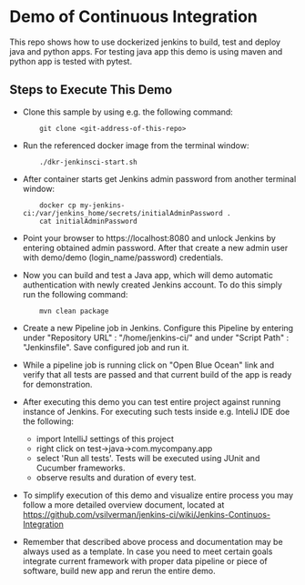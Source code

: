 # Demo of Continuous Integration
This repo shows how to use dockerized jenkins to build, test and deploy java and python apps. For testing java app this demo is using maven and python app is tested with pytest.

## Steps to Execute This Demo

-	Clone this sample by using e.g. the following command:

			git clone <git-address-of-this-repo>

-   Run the referenced docker image from the terminal window:

            ./dkr-jenkinsci-start.sh
            
-   After container starts get Jenkins admin password from another terminal window:

            docker cp my-jenkins-ci:/var/jenkins_home/secrets/initialAdminPassword .
            cat initialAdminPassword

-   Point your browser to https://localhost:8080 and unlock Jenkins by entering
    obtained admin password.  After that create a new admin user with demo/demo
    (login_name/password) credentials.
    
-   Now you can build and test a Java app, which will demo automatic authentication
    with newly created Jenkins account. To do this simply run the following command:
    
            mvn clean package
    
-   Create a new Pipeline job in Jenkins.  Configure this Pipeline by entering under 
    "Repository URL" : "/home/jenkins-ci/" and under "Script Path" : "Jenkinsfile".
    Save configured job and run it.
    
-   While a pipeline job is running click on "Open Blue Ocean" link and verify that
    all tests are passed and that current build of the app is ready for demonstration.
    
-   After executing this demo you can test entire project against running instance
    of Jenkins.  For executing such tests inside e.g. InteliJ IDE doe the following:
    - import IntelliJ settings of this project
    - right click on test->java->com.mycompany.app
    - select 'Run all tests'. Tests will be executed using JUnit and Cucumber frameworks.
    - observe results and duration of every test.
    
-   To simplify execution of this demo and visualize entire process you may follow 
    a more detailed overview document, located at 
    https://github.com/vsilverman/jenkins-ci/wiki/Jenkins-Continuos-Integration
    
-   Remember that described above process and documentation may be always used as a template.
    In case you need to meet certain goals integrate current framework with proper data
    pipeline or piece of software, build new app and rerun the entire demo.